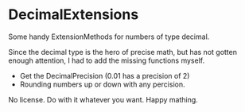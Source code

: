 # DecimalExtensions
Some handy ExtensionMethods for numbers of type decimal.

Since the decimal type is the hero of precise math, but has not gotten enough attention, I had to add the missing functions myself.

- Get the DecimalPrecision (0.01 has a precision of 2)
- Rounding numbers up or down with any percision.

No license. Do with it whatever you want. Happy mathing.
